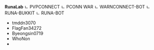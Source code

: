 **RunaLab**
ㄴ PVPCONNECT 
  ㄴ PCONN WAR
    ㄴ WARNCONNECT-BOT
    ㄴ RUNA-BUKKIT 
ㄴ RUNA-BOT

- tmddn3070
- FlagFan34272
- Byeongsin0719
- WhoNon
- 
